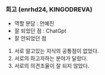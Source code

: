 ### 회고 (enrhd24, KINGODREVA)

- 역할 분담 : 안예진 
- 잘 되었던 점 : ChatGpt 
- 잘 안되었던 점 
1. 서로 알고있는 지식의 공통점이 없었다.
2. 서로의 하고자하는 분야가 달랐다.
3. 서로의 의견조율이 잘 되지 않았다.
